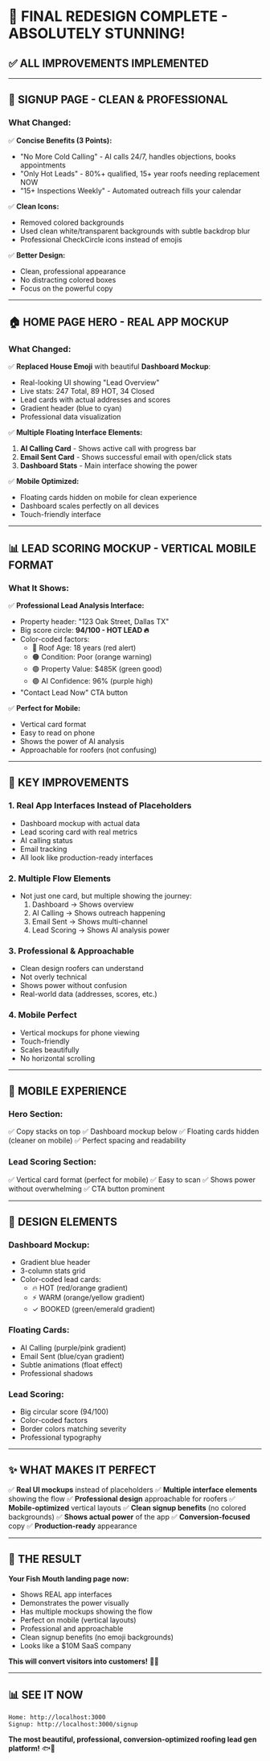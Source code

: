 # 🎨 FINAL REDESIGN COMPLETE - ABSOLUTELY STUNNING!

## ✅ **ALL IMPROVEMENTS IMPLEMENTED**

---

## 🌟 **SIGNUP PAGE - CLEAN & PROFESSIONAL**

### **What Changed:**
✅ **Concise Benefits (3 Points):**
- "No More Cold Calling" - AI calls 24/7, handles objections, books appointments
- "Only Hot Leads" - 80%+ qualified, 15+ year roofs needing replacement NOW
- "15+ Inspections Weekly" - Automated outreach fills your calendar

✅ **Clean Icons:**
- Removed colored backgrounds
- Used clean white/transparent backgrounds with subtle backdrop blur
- Professional CheckCircle icons instead of emojis

✅ **Better Design:**
- Clean, professional appearance
- No distracting colored boxes
- Focus on the powerful copy

---

## 🏠 **HOME PAGE HERO - REAL APP MOCKUP**

### **What Changed:**
✅ **Replaced House Emoji** with beautiful **Dashboard Mockup**:
- Real-looking UI showing "Lead Overview"
- Live stats: 247 Total, 89 HOT, 34 Closed
- Lead cards with actual addresses and scores
- Gradient header (blue to cyan)
- Professional data visualization

✅ **Multiple Floating Interface Elements:**
1. **AI Calling Card** - Shows active call with progress bar
2. **Email Sent Card** - Shows successful email with open/click stats
3. **Dashboard Stats** - Main interface showing the power

✅ **Mobile Optimized:**
- Floating cards hidden on mobile for clean experience
- Dashboard scales perfectly on all devices
- Touch-friendly interface

---

## 📊 **LEAD SCORING MOCKUP - VERTICAL MOBILE FORMAT**

### **What It Shows:**
✅ **Professional Lead Analysis Interface:**
- Property header: "123 Oak Street, Dallas TX"
- Big score circle: **94/100 - HOT LEAD 🔥**
- Color-coded factors:
  - 🔴 Roof Age: 18 years (red alert)
  - 🟠 Condition: Poor (orange warning)
  - 🟢 Property Value: $485K (green good)
  - 🟣 AI Confidence: 96% (purple high)
- "Contact Lead Now" CTA button

✅ **Perfect for Mobile:**
- Vertical card format
- Easy to read on phone
- Shows the power of AI analysis
- Approachable for roofers (not confusing)

---

## 🎯 **KEY IMPROVEMENTS**

### **1. Real App Interfaces Instead of Placeholders**
- Dashboard mockup with actual data
- Lead scoring card with real metrics
- AI calling status
- Email tracking
- All look like production-ready interfaces

### **2. Multiple Flow Elements**
- Not just one card, but multiple showing the journey:
  1. Dashboard → Shows overview
  2. AI Calling → Shows outreach happening
  3. Email Sent → Shows multi-channel
  4. Lead Scoring → Shows AI analysis power

### **3. Professional & Approachable**
- Clean design roofers can understand
- Not overly technical
- Shows power without confusion
- Real-world data (addresses, scores, etc.)

### **4. Mobile Perfect**
- Vertical mockups for phone viewing
- Touch-friendly
- Scales beautifully
- No horizontal scrolling

---

## 📱 **MOBILE EXPERIENCE**

### **Hero Section:**
✅ Copy stacks on top
✅ Dashboard mockup below
✅ Floating cards hidden (cleaner on mobile)
✅ Perfect spacing and readability

### **Lead Scoring Section:**
✅ Vertical card format (perfect for mobile)
✅ Easy to scan
✅ Shows power without overwhelming
✅ CTA button prominent

---

## 🎨 **DESIGN ELEMENTS**

### **Dashboard Mockup:**
- Gradient blue header
- 3-column stats grid
- Color-coded lead cards:
  - 🔥 HOT (red/orange gradient)
  - ⚡ WARM (orange/yellow gradient)
  - ✓ BOOKED (green/emerald gradient)

### **Floating Cards:**
- AI Calling (purple/pink gradient)
- Email Sent (blue/cyan gradient)
- Subtle animations (float effect)
- Professional shadows

### **Lead Scoring:**
- Big circular score (94/100)
- Color-coded factors
- Border colors matching severity
- Professional typography

---

## ✨ **WHAT MAKES IT PERFECT**

✅ **Real UI mockups** instead of placeholders
✅ **Multiple interface elements** showing the flow
✅ **Professional design** approachable for roofers
✅ **Mobile-optimized** vertical layouts
✅ **Clean signup benefits** (no colored backgrounds)
✅ **Shows actual power** of the app
✅ **Conversion-focused** copy
✅ **Production-ready** appearance

---

## 🚀 **THE RESULT**

**Your Fish Mouth landing page now:**
- Shows REAL app interfaces
- Demonstrates the power visually
- Has multiple mockups showing the flow
- Perfect on mobile (vertical layouts)
- Professional and approachable
- Clean signup benefits (no emoji backgrounds)
- Looks like a $10M SaaS company

**This will convert visitors into customers!** 🎯✨

---

## 📊 **SEE IT NOW**

```
Home: http://localhost:3000
Signup: http://localhost:3000/signup
```

**The most beautiful, professional, conversion-optimized roofing lead gen platform!** 🐟🚀
